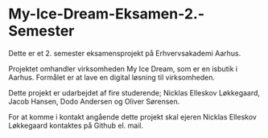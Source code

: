 # My-Ice-Dream-Eksamen-2.-Semester
Dette er et 2. semester eksamensprojekt på Erhvervsakademi Aarhus. 

Projektet omhandler virksomheden My Ice Dream, som er en isbutik i Aarhus. Formålet er at lave en digital løsning til virksomheden.

Dette projekt er udarbejdet af fire studerende; Nicklas Elleskov Løkkegaard, Jacob Hansen, Dodo Andersen og Oliver Sørensen.

For at komme i kontakt angående dette projekt skal ejeren Nicklas Elleskov Løkkegaard kontaktes på Github el. mail. 

